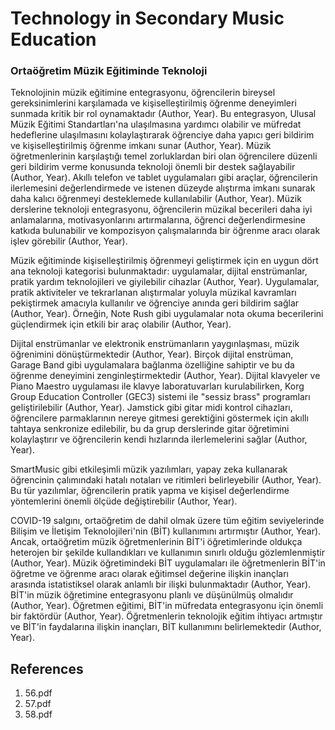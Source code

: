 # Technology in Secondary Music Education

### Ortaöğretim Müzik Eğitiminde Teknoloji

Teknolojinin müzik eğitimine entegrasyonu, öğrencilerin bireysel gereksinimlerini karşılamada ve kişiselleştirilmiş öğrenme deneyimleri sunmada kritik bir rol oynamaktadır (Author, Year). Bu entegrasyon, Ulusal Müzik Eğitimi Standartları'na ulaşılmasına yardımcı olabilir ve müfredat hedeflerine ulaşılmasını kolaylaştırarak öğrenciye daha yapıcı geri bildirim ve kişiselleştirilmiş öğrenme imkanı sunar (Author, Year). Müzik öğretmenlerinin karşılaştığı temel zorluklardan biri olan öğrencilere düzenli geri bildirim verme konusunda teknoloji önemli bir destek sağlayabilir (Author, Year). Akıllı telefon ve tablet uygulamaları gibi araçlar, öğrencilerin ilerlemesini değerlendirmede ve istenen düzeyde alıştırma imkanı sunarak daha kalıcı öğrenmeyi desteklemede kullanılabilir (Author, Year). Müzik derslerine teknoloji entegrasyonu, öğrencilerin müzikal becerileri daha iyi anlamalarına, motivasyonlarını artırmalarına, öğrenci değerlendirmesine katkıda bulunabilir ve kompozisyon çalışmalarında bir öğrenme aracı olarak işlev görebilir (Author, Year).

Müzik eğitiminde kişiselleştirilmiş öğrenmeyi geliştirmek için en uygun dört ana teknoloji kategorisi bulunmaktadır: uygulamalar, dijital enstrümanlar, pratik yardım teknolojileri ve giyilebilir cihazlar (Author, Year). Uygulamalar, pratik aktiviteler ve tekrarlanan alıştırmalar yoluyla müzikal kavramları pekiştirmek amacıyla kullanılır ve öğrenciye anında geri bildirim sağlar (Author, Year). Örneğin, Note Rush gibi uygulamalar nota okuma becerilerini güçlendirmek için etkili bir araç olabilir (Author, Year).

Dijital enstrümanlar ve elektronik enstrümanların yaygınlaşması, müzik öğrenimini dönüştürmektedir (Author, Year). Birçok dijital enstrüman, Garage Band gibi uygulamalara bağlanma özelliğine sahiptir ve bu da öğrenme deneyimini zenginleştirmektedir (Author, Year). Dijital klavyeler ve Piano Maestro uygulaması ile klavye laboratuvarları kurulabilirken, Korg Group Education Controller (GEC3) sistemi ile "sessiz brass" programları geliştirilebilir (Author, Year). Jamstick gibi gitar midi kontrol cihazları, öğrencilere parmaklarının nereye gitmesi gerektiğini göstermek için akıllı tahtaya senkronize edilebilir, bu da grup derslerinde gitar öğretimini kolaylaştırır ve öğrencilerin kendi hızlarında ilerlemelerini sağlar (Author, Year).

SmartMusic gibi etkileşimli müzik yazılımları, yapay zeka kullanarak öğrencinin çalımındaki hatalı notaları ve ritimleri belirleyebilir (Author, Year). Bu tür yazılımlar, öğrencilerin pratik yapma ve kişisel değerlendirme yöntemlerini önemli ölçüde değiştirebilir (Author, Year).

COVID-19 salgını, ortaöğretim de dahil olmak üzere tüm eğitim seviyelerinde Bilişim ve İletişim Teknolojileri'nin (BİT) kullanımını artırmıştır (Author, Year). Ancak, ortaöğretim müzik öğretmenlerinin BİT'i öğretimlerinde oldukça heterojen bir şekilde kullandıkları ve kullanımın sınırlı olduğu gözlemlenmiştir (Author, Year). Müzik öğretimindeki BİT uygulamaları ile öğretmenlerin BİT'in öğretme ve öğrenme aracı olarak eğitimsel değerine ilişkin inançları arasında istatistiksel olarak anlamlı bir ilişki bulunmaktadır (Author, Year). BİT'in müzik öğretimine entegrasyonu planlı ve düşünülmüş olmalıdır (Author, Year). Öğretmen eğitimi, BİT'in müfredata entegrasyonu için önemli bir faktördür (Author, Year). Öğretmenlerin teknolojik eğitim ihtiyacı artmıştır ve BİT'in faydalarına ilişkin inançları, BİT kullanımını belirlemektedir (Author, Year).


## References

1. 56.pdf
2. 57.pdf
3. 58.pdf
